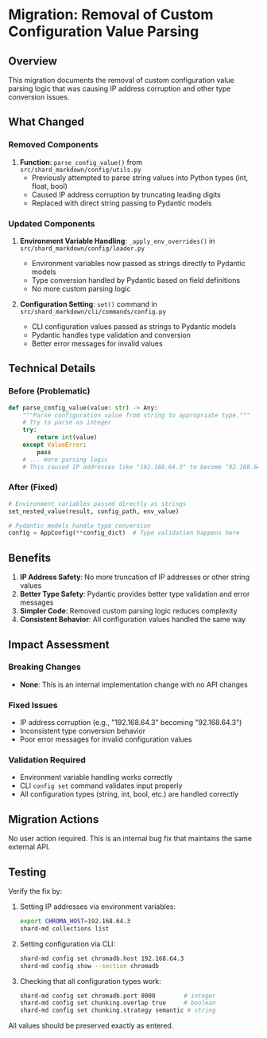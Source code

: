 # Migration: Removal of Custom Configuration Value Parsing

## Overview

This migration documents the removal of custom configuration value parsing logic that was causing IP address corruption and other type conversion issues.

## What Changed

### Removed Components

1. **Function**: `parse_config_value()` from `src/shard_markdown/config/utils.py`
   - Previously attempted to parse string values into Python types (int, float, bool)
   - Caused IP address corruption by truncating leading digits
   - Replaced with direct string passing to Pydantic models

### Updated Components

1. **Environment Variable Handling**: `_apply_env_overrides()` in `src/shard_markdown/config/loader.py`
   - Environment variables now passed as strings directly to Pydantic models
   - Type conversion handled by Pydantic based on field definitions
   - No more custom parsing logic

2. **Configuration Setting**: `set()` command in `src/shard_markdown/cli/commands/config.py`
   - CLI configuration values passed as strings to Pydantic models
   - Pydantic handles type validation and conversion
   - Better error messages for invalid values

## Technical Details

### Before (Problematic)
```python
def parse_config_value(value: str) -> Any:
    """Parse configuration value from string to appropriate type."""
    # Try to parse as integer
    try:
        return int(value)
    except ValueError:
        pass
    # ... more parsing logic
    # This caused IP addresses like "192.168.64.3" to become "92.168.64.3"
```

### After (Fixed)
```python
# Environment variables passed directly as strings
set_nested_value(result, config_path, env_value)

# Pydantic models handle type conversion
config = AppConfig(**config_dict)  # Type validation happens here
```

## Benefits

1. **IP Address Safety**: No more truncation of IP addresses or other string values
2. **Better Type Safety**: Pydantic provides better type validation and error messages
3. **Simpler Code**: Removed custom parsing logic reduces complexity
4. **Consistent Behavior**: All configuration values handled the same way

## Impact Assessment

### Breaking Changes
- **None**: This is an internal implementation change with no API changes

### Fixed Issues
- IP address corruption (e.g., "192.168.64.3" becoming "92.168.64.3")
- Inconsistent type conversion behavior
- Poor error messages for invalid configuration values

### Validation Required
- Environment variable handling works correctly
- CLI `config set` command validates input properly  
- All configuration types (string, int, bool, etc.) are handled correctly

## Migration Actions

No user action required. This is an internal bug fix that maintains the same external API.

## Testing

Verify the fix by:

1. Setting IP addresses via environment variables:
   ```bash
   export CHROMA_HOST=192.168.64.3
   shard-md collections list
   ```

2. Setting configuration via CLI:
   ```bash
   shard-md config set chromadb.host 192.168.64.3
   shard-md config show --section chromadb
   ```

3. Checking that all configuration types work:
   ```bash
   shard-md config set chromadb.port 8000        # integer
   shard-md config set chunking.overlap true     # boolean  
   shard-md config set chunking.strategy semantic # string
   ```

All values should be preserved exactly as entered.